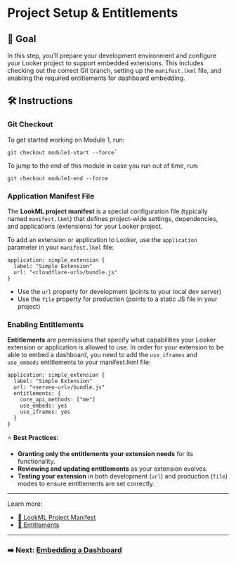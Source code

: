 # Project Setup & Entitlements

## 🎯 Goal

In this step, you’ll prepare your development environment and configure your Looker project to support embedded extensions. This includes checking out the correct Git branch, setting up the `manifest.lkml` file, and enabling the required entitlements for dashboard embedding.

## 🛠️ Instructions

### Git Checkout

To get started working on Module 1, run:
```
git checkout module1-start --force`
```
To jump to the end of this module in case you run out of time, run:

```
git checkout module1-end --force
```

### Application Manifest File

The **LookML project manifest** is a special configuration file (typically named `manifest.lkml`) that defines project-wide settings, dependencies, and applications (extensions) for your Looker project.

To add an extension or application to Looker, use the `application` parameter in your `manifest.lkml` file:

```lkml
application: simple_extension {
  label: "Simple Extension"
  url: "<cloudflare-url>/bundle.js"
}
```

- Use the `url` property for development (points to your local dev server)
- Use the `file` property for production (points to a static JS file in your project)

### Enabling Entitlements

**Entitlements** are permissions that specify what capabilities your Looker extension or application is allowed to use. In order for your extension to be able to embed a dashboard, you need to add the `use_iframes` and `use_embeds` entitlements to your manifest.lkml file:

```lkml
application: simple_extension {
  label: "Simple Extension"
  url: "<serveo-url>/bundle.js"
  entitlements: {
    core_api_methods: ["me"]
    use_embeds: yes
    use_iframes: yes
  }
}
```

⭐ **Best Practices**:
- **Granting only the entitlements your extension needs** for its functionality.
- **Reviewing and updating entitlements** as your extension evolves.
- **Testing your extension** in both development (`url`) and production (`file`) modes to ensure entitlements are set correctly.


---

Learn more:

- [📘 LookML Project Manifest](./glossary.md#looker-project-manifest)
- [📘 Entitlements](./glossary.md#entitlements)

---

### ➡️ Next: [Embedding a Dashboard](2-embedding-dashboard.md) 